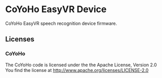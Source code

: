 CoYoHo EasyVR Device
====================

CoYoHo EasyVR speech recognition device firmware.

Licenses
--------

### CoYoHo

The CoYoHo code is licensed under the the Apache License, Version 2.0
You find the license at http://www.apache.org/licenses/LICENSE-2.0
